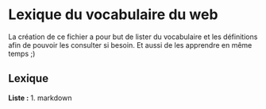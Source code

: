 # Lexique du vocabulaire du web

La création de ce fichier a pour but de lister du vocabulaire et les définitions afin de pouvoir les consulter si besoin.
Et aussi de les apprendre en même temps ;)

## Lexique

**Liste :** 1. markdown

